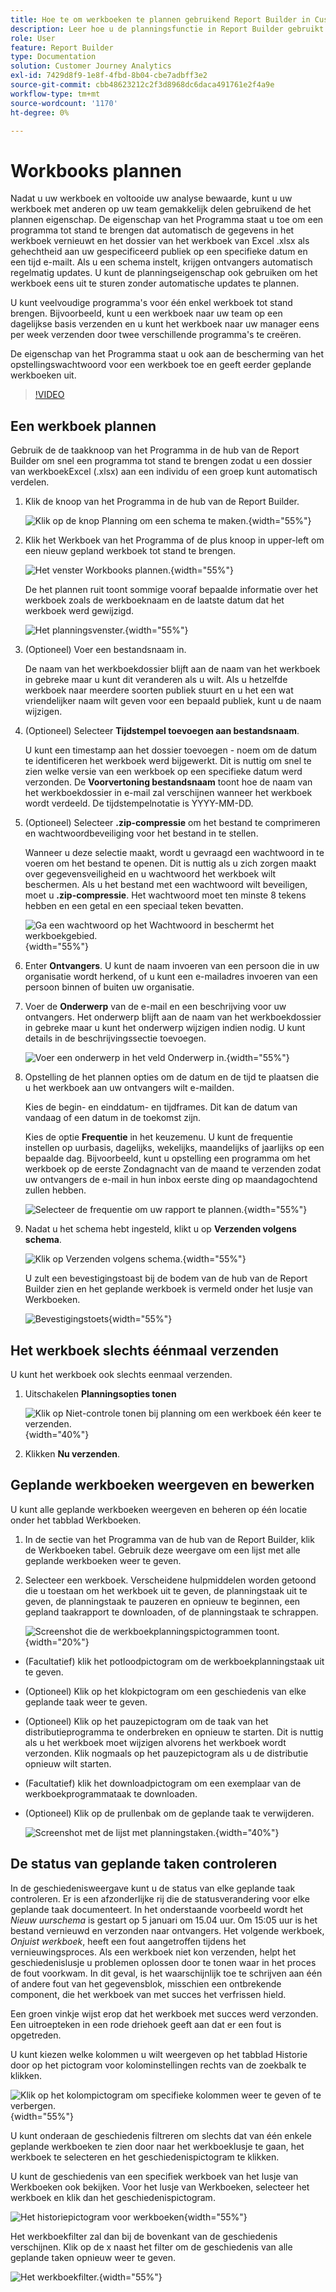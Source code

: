 ```yaml
---
title: Hoe te om werkboeken te plannen gebruikend Report Builder in Customer Journey Analytics
description: Leer hoe u de planningsfunctie in Report Builder gebruikt
role: User
feature: Report Builder
type: Documentation
solution: Customer Journey Analytics
exl-id: 7429d8f9-1e8f-4fbd-8b04-cbe7adbff3e2
source-git-commit: cbb48623212c2f3d8968dc6daca491761e2f4a9e
workflow-type: tm+mt
source-wordcount: '1170'
ht-degree: 0%

---
```


# Workbooks plannen

Nadat u uw werkboek en voltooide uw analyse bewaarde, kunt u uw werkboek met anderen op uw team gemakkelijk delen gebruikend de het plannen eigenschap. De eigenschap van het Programma staat u toe om een programma tot stand te brengen dat automatisch de gegevens in het werkboek vernieuwt en het dossier van het werkboek van Excel .xlsx als gehechtheid aan uw gespecificeerd publiek op een specifieke datum en een tijd e-mailt. Als u een schema instelt, krijgen ontvangers automatisch regelmatig updates. U kunt de planningseigenschap ook gebruiken om het werkboek eens uit te sturen zonder automatische updates te plannen.

U kunt veelvoudige programma&#39;s voor één enkel werkboek tot stand brengen. Bijvoorbeeld, kunt u een werkboek naar uw team op een dagelijkse basis verzenden en u kunt het werkboek naar uw manager eens per week verzenden door twee verschillende programma&#39;s te creëren.

De eigenschap van het Programma staat u ook aan de bescherming van het opstellingswachtwoord voor een werkboek toe en geeft eerder geplande werkboeken uit.

>[!VIDEO](https://video.tv.adobe.com/v/3413079/?quality=12&learn=on)

## Een werkboek plannen

Gebruik de de taakknoop van het Programma in de hub van de Report Builder om snel een programma tot stand te brengen zodat u een dossier van werkboekExcel (.xlsx) aan een individu of een groep kunt automatisch verdelen.

1. Klik de knoop van het Programma in de hub van de Report Builder.

   ![Klik op de knop Planning om een schema te maken.](./assets/schedule-button.png){width="55%"}

1. Klik het Werkboek van het Programma of de plus knoop in upper-left om een nieuw gepland werkboek tot stand te brengen.

   ![Het venster Workbooks plannen.](./assets/schedule-workbook.png){width="55%"}

   De het plannen ruit toont sommige vooraf bepaalde informatie over het werkboek zoals de werkboeknaam en de laatste datum dat het werkboek werd gewijzigd.

   ![Het planningsvenster.](./assets/schedule-pane.png){width="55%"}

1. (Optioneel) Voer een bestandsnaam in.

   De naam van het werkboekdossier blijft aan de naam van het werkboek in gebreke maar u kunt dit veranderen als u wilt. Als u hetzelfde werkboek naar meerdere soorten publiek stuurt en u het een wat vriendelijker naam wilt geven voor een bepaald publiek, kunt u de naam wijzigen.

1. (Optioneel) Selecteer **Tijdstempel toevoegen aan bestandsnaam**.

   U kunt een timestamp aan het dossier toevoegen - noem om de datum te identificeren het werkboek werd bijgewerkt. Dit is nuttig om snel te zien welke versie van een werkboek op een specifieke datum werd verzonden. De **Voorvertoning bestandsnaam** toont hoe de naam van het werkboekdossier in e-mail zal verschijnen wanneer het werkboek wordt verdeeld. De tijdstempelnotatie is YYYY-MM-DD.

1. (Optioneel) Selecteer **.zip-compressie** om het bestand te comprimeren en wachtwoordbeveiliging voor het bestand in te stellen.

   Wanneer u deze selectie maakt, wordt u gevraagd een wachtwoord in te voeren om het bestand te openen. Dit is nuttig als u zich zorgen maakt over gegevensveiligheid en u wachtwoord het werkboek wilt beschermen. Als u het bestand met een wachtwoord wilt beveiligen, moet u **.zip-compressie**. Het wachtwoord moet ten minste 8 tekens hebben en een getal en een speciaal teken bevatten.

   ![Ga een wachtwoord op het Wachtwoord in beschermt het werkboekgebied.](./assets/zip-compression.png){width="55%"}

1. Enter **Ontvangers**. U kunt de naam invoeren van een persoon die in uw organisatie wordt herkend, of u kunt een e-mailadres invoeren van een persoon binnen of buiten uw organisatie.

1. Voer de **Onderwerp** van de e-mail en een beschrijving voor uw ontvangers. Het onderwerp blijft aan de naam van het werkboekdossier in gebreke maar u kunt het onderwerp wijzigen indien nodig. U kunt details in de beschrijvingssectie toevoegen.

   ![Voer een onderwerp in het veld Onderwerp in.](./assets/recipients-subject.png){width="55%"}

1. Opstelling de het plannen opties om de datum en de tijd te plaatsen die u het werkboek aan uw ontvangers wilt e-mailden.

   Kies de begin- en einddatum- en tijdframes. Dit kan de datum van vandaag of een datum in de toekomst zijn.

   Kies de optie **Frequentie** in het keuzemenu. U kunt de frequentie instellen op uurbasis, dagelijks, wekelijks, maandelijks of jaarlijks op een bepaalde dag. Bijvoorbeeld, kunt u opstelling een programma om het werkboek op de eerste Zondagnacht van de maand te verzenden zodat uw ontvangers de e-mail in hun inbox eerste ding op maandagochtend zullen hebben.

   ![Selecteer de frequentie om uw rapport te plannen.](./assets/frequency.png){width="55%"}

1. Nadat u het schema hebt ingesteld, klikt u op **Verzenden volgens schema**.

   ![Klik op Verzenden volgens schema.](./assets/send-on-schedule.png){width="55%"}

   U zult een bevestigingstoast bij de bodem van de hub van de Report Builder zien en het geplande werkboek is vermeld onder het lusje van Werkboeken.

   ![Bevestigingstoets](./assets/confirmation-toast.png){width="55%"}

## Het werkboek slechts éénmaal verzenden

U kunt het werkboek ook slechts eenmaal verzenden.

1. Uitschakelen **Planningsopties tonen**

   ![Klik op Niet-controle tonen bij planning om een werkboek één keer te verzenden.](./assets/send-now.png){width="40%"}

1. Klikken **Nu verzenden**.

## Geplande werkboeken weergeven en bewerken

U kunt alle geplande werkboeken weergeven en beheren op één locatie onder het tabblad Werkboeken.

1. In de sectie van het Programma van de hub van de Report Builder, klik de Werkboeken tabel. Gebruik deze weergave om een lijst met alle geplande werkboeken weer te geven.

1. Selecteer een werkboek. Verscheidene hulpmiddelen worden getoond die u toestaan om het werkboek uit te geven, de planningstaak uit te geven, de planningstaak te pauzeren en opnieuw te beginnen, een gepland taakrapport te downloaden, of de planningstaak te schrappen.

   ![Screenshot die de werkboekplanningspictogrammen toont.](./assets/schedule-icons.png){width="20%"}

* (Facultatief) klik het potloodpictogram om de werkboekplanningstaak uit te geven.

* (Optioneel) Klik op het klokpictogram om een geschiedenis van elke geplande taak weer te geven.

* (Optioneel) Klik op het pauzepictogram om de taak van het distributieprogramma te onderbreken en opnieuw te starten. Dit is nuttig als u het werkboek moet wijzigen alvorens het werkboek wordt verzonden. Klik nogmaals op het pauzepictogram als u de distributie opnieuw wilt starten.

* (Facultatief) klik het downloadpictogram om een exemplaar van de werkboekprogrammataak te downloaden.

* (Optioneel) Klik op de prullenbak om de geplande taak te verwijderen.

  ![Screenshot met de lijst met planningstaken.](./assets/selected-workbook.png){width="40%"}

## De status van geplande taken controleren

In de geschiedenisweergave kunt u de status van elke geplande taak controleren. Er is een afzonderlijke rij die de statusverandering voor elke geplande taak documenteert. In het onderstaande voorbeeld wordt het *Nieuw uurschema* is gestart op 5 januari om 15.04 uur. Om 15:05 uur is het bestand vernieuwd en verzonden naar ontvangers. Het volgende werkboek, *Onjuist werkboek*, heeft een fout aangetroffen tijdens het vernieuwingsproces. Als een werkboek niet kon verzenden, helpt het geschiedenislusje u problemen oplossen door te tonen waar in het proces de fout voorkwam. In dit geval, is het waarschijnlijk toe te schrijven aan één of andere fout van het gegevensblok, misschien een ontbrekende component, die het werkboek van met succes het verfrissen hield.

Een groen vinkje wijst erop dat het werkboek met succes werd verzonden. Een uitroepteken in een rode driehoek geeft aan dat er een fout is opgetreden.

U kunt kiezen welke kolommen u wilt weergeven op het tabblad Historie door op het pictogram voor kolominstellingen rechts van de zoekbalk te klikken.

![Klik op het kolompictogram om specifieke kolommen weer te geven of te verbergen.](./assets/history.png){width="55%"}

U kunt onderaan de geschiedenis filtreren om slechts dat van één enkele geplande werkboeken te zien door naar het werkboeklusje te gaan, het werkboek te selecteren en het geschiedenispictogram te klikken.

U kunt de geschiedenis van een specifiek werkboek van het lusje van Werkboeken ook bekijken. Voor het lusje van Werkboeken, selecteer het werkboek en klik dan het geschiedenispictogram.

![Het historiepictogram voor werkboeken](./assets/history2.png){width="55%"}

Het werkboekfilter zal dan bij de bovenkant van de geschiedenis verschijnen. Klik op de x naast het filter om de geschiedenis van alle geplande taken opnieuw weer te geven.

![Het werkboekfilter.](./assets/history3.png){width="55%"}
